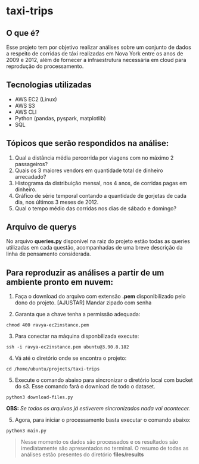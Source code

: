 # taxi-trips

## O que é?

Esse projeto tem por objetivo realizar análises sobre um conjunto de dados a respeito de corridas de táxi realizadas em Nova York entre os anos de 2009 e 2012, além de fornecer a infraestrutura necessária em cloud para reprodução do processamento.

## Tecnologias utilizadas

- AWS EC2 (Linux)
- AWS S3
- AWS CLI
- Python (pandas, pyspark, matplotlib) 
- SQL


## Tópicos que serão respondidos na análise:

1. Qual a distância média percorrida por viagens com no máximo 2 passageiros?
2. Quais os 3 maiores vendors em quantidade total de dinheiro arrecadado?
3. Histograma da distribuição mensal, nos 4 anos, de corridas pagas em dinheiro.
4. Gráfico de série temporal contando a quantidade de gorjetas de cada dia, nos últimos 3 meses de 2012.
5. Qual o tempo médio das corridas nos dias de sábado e domingo?


## Arquivo de querys

No arquivo **queries.py** disponível na raiz do projeto estão todas as queries utilizadas em cada questão, acompanhadas de uma breve descrição da linha de pensamento considerada.

## Para reproduzir as análises a partir de um ambiente pronto em nuvem:

1. Faça o download do arquivo com extensão **.pem** disponibilizado pelo dono do projeto. [AJUSTAR] Mandar zipado com senha

2. Garanta que a chave tenha a permissão adequada:

`chmod 400 ravya-ec2instance.pem`

3. Para conectar na máquina disponbilizada execute:

`ssh -i ravya-ec2instance.pem ubuntu@3.90.8.182`

4. Vá até o diretório onde se encontra o projeto:

`cd /home/ubuntu/projects/taxi-trips`

5. Execute o comando abaixo para sincronizar o diretório local com bucket do s3.
Esse comando fará o download de todo o dataset.

`python3 download-files.py`

   **OBS:** *Se todos os arquivos já estiverem sincronizados nada vai acontecer.*
   
5. Agora, para iniciar o processamento basta executar o comando abaixo:

`python3 main.py`

> Nesse momento os dados são processados e os resultados são imediatamente são apresentados no terminal.
O resumo de todas as análises estão presentes do diretório **files/results**

